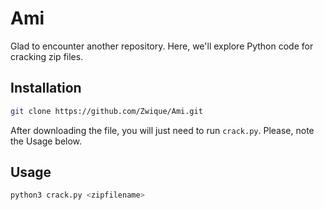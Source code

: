 # Ami
Glad to encounter another repository. Here, we'll explore Python code for cracking zip files.

## Installation

``` sh
git clone https://github.com/Zwique/Ami.git
```
After downloading the file, you will just need to run ``` crack.py ```. Please, note the Usage below.

## Usage

``` sh
python3 crack.py <zipfilename>
```
